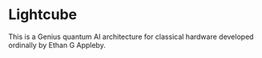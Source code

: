 # Lightcube
This is a Genius quantum AI architecture for classical hardware developed ordinally by Ethan G Appleby.
